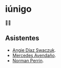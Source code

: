# iúnigo

🙈🙉

## Asistentes

- [Angie Díaz Swaczuk](https://github.com/swaczuk).
- [Mercedes Avendaño](https://github.com/mercedesaven).
- [Norman Perrin](https://github.com/normanperrin).
